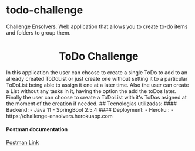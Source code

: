 # todo-challenge
Challenge Ensolvers. Web application that allows you to create to-do items and folders to group them. 


<h1 align="center">ToDo Challenge</h1>
In this application the user can choose to create a single ToDo to add to an already created ToDoList or just create one without setting it to a particular ToDoList being able to assign it one at a later time. Also the user can create a List without any tasks in it, having the option the add the toDos later. Finally the user can choose to create a ToDoList with it's ToDos asigned at the moment of the creation if needed.
## Tecnologias utilizadas:
#### Backend:
- Java 11
- SpringBoot 2.5.4
#### Deployment:
- Heroku :
  - https://challenge-ensolvers.herokuapp.com

#### Postman documentation
<a href="https://documenter.getpostman.com/view/16169874/U16onNSK" class="btn btn-default">Postman Link</a>

